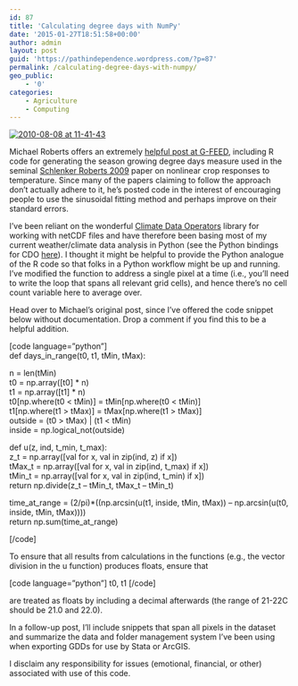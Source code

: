 ```yaml
---
id: 87
title: 'Calculating degree days with NumPy'
date: '2015-01-27T18:51:58+00:00'
author: admin
layout: post
guid: 'https://pathindependence.wordpress.com/?p=87'
permalink: /calculating-degree-days-with-numpy/
geo_public:
    - '0'
categories:
    - Agriculture
    - Computing
---
```


[![2010-08-08 at 11-41-43](https://pathindependence.files.wordpress.com/2015/01/2010-08-08-at-11-41-43.jpg?w=300&resize=519%2C352)](https://pathindependence.files.wordpress.com/2015/01/2010-08-08-at-11-41-43.jpg)

Michael Roberts offers an extremely [helpful post at G-FEED](http://www.g-feed.com/2015/01/searching-for-critical-thresholds-in.html), including R code for generating the season growing degree days measure used in the seminal [Schlenker Roberts 2009](http://www.pnas.org/content/106/37/15594) paper on nonlinear crop responses to temperature. Since many of the papers claiming to follow the approach don’t actually adhere to it, he’s posted code in the interest of encouraging people to use the sinusoidal fitting method and perhaps improve on their standard errors.

I’ve been reliant on the wonderful [Climate Data Operators](https://code.zmaw.de/projects/cdo) library for working with netCDF files and have therefore been basing most of my current weather/climate data analysis in Python (see the Python bindings for CDO [here](https://github.com/Try2Code/cdo-bindings)). I thought it might be helpful to provide the Python analogue of the R code so that folks in a Python workflow might be up and running. I’ve modified the function to address a single pixel at a time (i.e., you’ll need to write the loop that spans all relevant grid cells), and hence there’s no cell count variable here to average over.

Head over to Michael’s original post, since I’ve offered the code snippet below without documentation. Drop a comment if you find this to be a helpful addition.

\[code language=”python”\]  
def days\_in\_range(t0, t1, tMin, tMax):

 n = len(tMin)  
 t0 = np.array(\[t0\] \* n)  
 t1 = np.array(\[t1\] \* n)  
 t0\[np.where(t0 &lt; tMin)\] = tMin\[np.where(t0 &lt; tMin)\]  
 t1\[np.where(t1 &gt; tMax)\] = tMax\[np.where(t1 &gt; tMax)\]  
 outside = (t0 &gt; tMax) | (t1 &lt; tMin)  
 inside = np.logical\_not(outside)

 def u(z, ind, t\_min, t\_max):  
 z\_t = np.array(\[val for x, val in zip(ind, z) if x\])  
 tMax\_t = np.array(\[val for x, val in zip(ind, t\_max) if x\])  
 tMin\_t = np.array(\[val for x, val in zip(ind, t\_min) if x\])  
 return np.divide(z\_t – tMin\_t, tMax\_t – tMin\_t)

 time\_at\_range = (2/pi)\*((np.arcsin(u(t1, inside, tMin, tMax)) – np.arcsin(u(t0, inside, tMin, tMax))))  
 return np.sum(time\_at\_range)

\[/code\]

To ensure that all results from calculations in the functions (e.g., the vector division in the u function) produces floats, ensure that

\[code language=”python”\] t0, t1 \[/code\]

are treated as floats by including a decimal afterwards (the range of 21-22C should be 21.0 and 22.0).

In a follow-up post, I’ll include snippets that span all pixels in the dataset and summarize the data and folder management system I’ve been using when exporting GDDs for use by Stata or ArcGIS.

I disclaim any responsibility for issues (emotional, financial, or other) associated with use of this code.